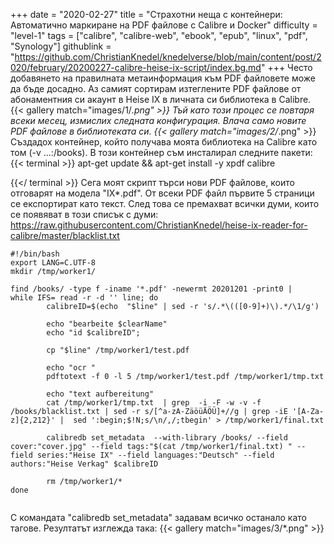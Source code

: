 +++
date = "2020-02-27"
title = "Страхотни неща с контейнери: Автоматично маркиране на PDF файлове с Calibre и Docker"
difficulty = "level-1"
tags = ["calibre", "calibre-web", "ebook", "epub", "linux", "pdf", "Synology"]
githublink = "https://github.com/ChristianKnedel/knedelverse/blob/main/content/post/2020/february/20200227-calibre-heise-ix-script/index.bg.md"
+++
Често добавянето на правилната метаинформация към PDF файловете може да бъде досадно. Аз самият сортирам изтеглените PDF файлове от абонаментния си акаунт в Heise IX в личната си библиотека в Calibre.
{{< gallery match="images/1/*.png" >}}
Тъй като този процес се повтаря всеки месец, измислих следната конфигурация. Влача само новите PDF файлове в библиотеката си.
{{< gallery match="images/2/*.png" >}}
Създадох контейнер, който получава моята библиотека на Calibre като том (-v ...:/books). В този контейнер съм инсталирал следните пакети:
{{< terminal >}}
apt-get update && apt-get install -y xpdf calibre

{{</ terminal >}}
Сега моят скрипт търси нови PDF файлове, които отговарят на модела "IX*.pdf". От всеки PDF файл първите 5 страници се експортират като текст. След това се премахват всички думи, които се появяват в този списък с думи: https://raw.githubusercontent.com/ChristianKnedel/heise-ix-reader-for-calibre/master/blacklist.txt
```
#!/bin/bash
export LANG=C.UTF-8
mkdir /tmp/worker1/

find /books/ -type f -iname '*.pdf' -newermt 20201201 -print0 | 
while IFS= read -r -d '' line; do 
        calibreID=$(echo  "$line" | sed -r 's/.*\(([0-9]+)\).*/\1/g')
        
        echo "bearbeite $clearName"
        echo "id $calibreID";

        cp "$line" /tmp/worker1/test.pdf

        echo "ocr "
        pdftotext -f 0 -l 5 /tmp/worker1/test.pdf /tmp/worker1/tmp.txt

        echo "text aufbereitung"
        cat /tmp/worker1/tmp.txt  | grep  -i -F -w -v -f  /books/blacklist.txt | sed -r s/[^a-zA-ZäöüÄÖÜ]+//g | grep -iE '[A-Za-z]{2,212}' |  sed ':begin;$!N;s/\n/,/;tbegin' > /tmp/worker1/final.txt

        calibredb set_metadata  --with-library /books/ --field cover:"cover.jpg" --field tags:"$(cat /tmp/worker1/final.txt) " --field series:"Heise IX" --field languages:"Deutsch" --field authors:"Heise Verkag" $calibreID
        
        rm /tmp/worker1/*
done


```
С командата "calibredb set_metadata" задавам всичко останало като тагове. Резултатът изглежда така:
{{< gallery match="images/3/*.png" >}}
